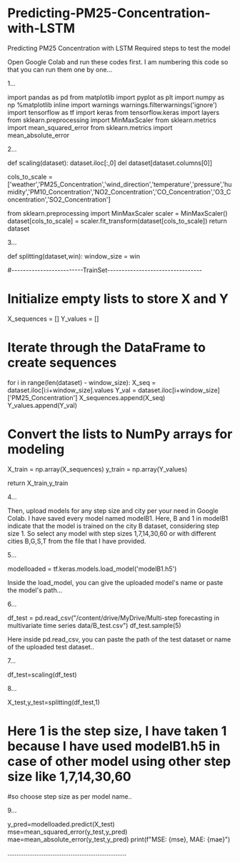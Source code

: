 # Predicting-PM25-Concentration-with-LSTM
Predicting PM25 Concentration with LSTM
Required steps to test the model

Open Google Colab and run these codes first. I am numbering this code so that you can run them one by one...


1...


import pandas as pd
from matplotlib import pyplot as plt
import numpy as np
%matplotlib inline
import warnings
warnings.filterwarnings('ignore')
import tensorflow as tf
import keras
from tensorflow.keras import layers
from sklearn.preprocessing import MinMaxScaler
from sklearn.metrics import mean_squared_error
from sklearn.metrics import mean_absolute_error


2...


def scaling(dataset):
  dataset.iloc[:,0]
  del dataset[dataset.columns[0]]

  cols_to_scale = ['weather','PM25_Concentration','wind_direction','temperature','pressure','humidity','PM10_Concentration','NO2_Concentration','CO_Concentration','O3_Concentration','SO2_Concentration']

  from sklearn.preprocessing import MinMaxScaler
  scaler = MinMaxScaler()
  dataset[cols_to_scale] = scaler.fit_transform(dataset[cols_to_scale])
  return dataset



3...


def splitting(dataset,win):
  window_size = win

#-------------------------TrainSet---------------------------------

# Initialize empty lists to store X and Y
  X_sequences = []
  Y_values = []

# Iterate through the DataFrame to create sequences
  for i in range(len(dataset) - window_size):
      X_seq = dataset.iloc[i:i+window_size].values
      Y_val = dataset.iloc[i+window_size]['PM25_Concentration']
      X_sequences.append(X_seq)
      Y_values.append(Y_val)

# Convert the lists to NumPy arrays for modeling
  X_train = np.array(X_sequences)
  y_train = np.array(Y_values)

  return X_train,y_train



4...

Then, upload models for any step size and city per your need in Google Colab. I have saved every model named modelB1. Here, B and 1 in modelB1 indicate that the model is trained on the city B dataset, considering step size 1. So select any model with step sizes 1,7,14,30,60 or with different cities B,G,S,T from the file that I have provided.




5...


modelloaded = tf.keras.models.load_model('modelB1.h5')


Inside the load_model, you can give the uploaded model's name or paste the model's path...




6...


df_test = pd.read_csv("/content/drive/MyDrive/Multi-step forecasting in multivariate time series data/B_test.csv")
df_test.sample(5)



Here inside pd.read_csv, you can paste the path of the test dataset or name of the uploaded test dataset..



7...



df_test=scaling(df_test)



8...


X_test,y_test=splitting(df_test,1)  





# Here 1 is the step size, I have taken 1 because I have used modelB1.h5 in case of other model using other step size like 1,7,14,30,60
#so choose step size as per model name..


9...


y_pred=modelloaded.predict(X_test)
mse=mean_squared_error(y_test,y_pred)
mae=mean_absolute_error(y_test,y_pred)
print(f"MSE: {mse}, MAE: {mae}")




..................................................................


